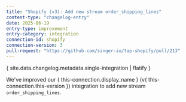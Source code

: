 ```yaml
---
title: "Shopify (v3): Add new stream order_shipping_lines"
content-type: "changelog-entry"
date: 2025-06-19
entry-type: improvement
entry-category: integration
connection-id: shopify
connection-version: 3
pull-request: "https://github.com/singer-io/tap-shopify/pull/213"
---
```

{ site.data.changelog.metadata.single-integration | flatify }

We've improved our { this-connection.display_name } (v{ this-connection.this-version }) integration to add new stream `order_shipping_lines`.